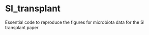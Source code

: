 # SI_transplant
Essential code to reproduce the figures for microbiota data for the SI transplant paper
